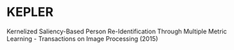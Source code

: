 # KEPLER
Kernelized Saliency-Based Person Re-Identification Through Multiple Metric Learning - Transactions on Image Processing (2015)
